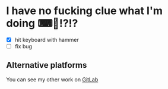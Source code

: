 # I have no fucking clue what I'm doing ⌨🔨⁉⁉
- [x] hit keyboard with hammer
- [ ] fix bug

## Alternative platforms
You can see my other work on [GitLab](https://gitlab.com/xwilen22/)
